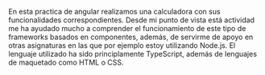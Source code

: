 En esta practica de angular realizamos una calculadora con sus funcionalidades correspondientes.
Desde mi punto de vista está actividad me ha ayudado mucho a comprender el funcionamiento de este tipo de frameworks basados en componentes, además, de servirme de apoyo en otras asignaturas en las que por ejemplo estoy utilizando Node.js.
El lenguaje utilizado ha sido principlamente TypeScript, además de lenguajes de maquetado como HTML o CSS.